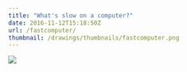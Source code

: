 ```yaml
---
title: "What's slow on a computer?"
date: 2016-11-12T15:18:50Z
url: /fastcomputer/
thumbnail: /drawings/thumbnails/fastcomputer.png
---
```

<a href='/drawings/fastcomputer.svg'><img src='/drawings/fastcomputer.png'></a>
